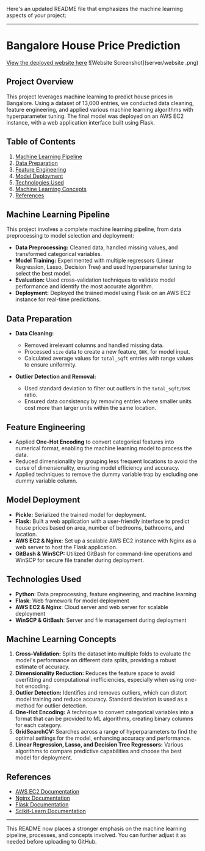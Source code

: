 Here's an updated README file that emphasizes the machine learning aspects of your project:

---

# Bangalore House Price Prediction

[View the deployed website here](http://ec2-16-171-152-102.eu-north-1.compute.amazonaws.com/) 
![Website Screenshot](server/website .png) 

## Project Overview
This project leverages machine learning to predict house prices in Bangalore. Using a dataset of 13,000 entries, we conducted data cleaning, feature engineering, and applied various machine learning algorithms with hyperparameter tuning. The final model was deployed on an AWS EC2 instance, with a web application interface built using Flask.

## Table of Contents
1. [Machine Learning Pipeline](#machine-learning-pipeline)
2. [Data Preparation](#data-preparation)
3. [Feature Engineering](#feature-engineering)
4. [Model Deployment](#model-deployment)
5. [Technologies Used](#technologies-used)
6. [Machine Learning Concepts](#machine-learning-concepts)
7. [References](#references)

## Machine Learning Pipeline
This project involves a complete machine learning pipeline, from data preprocessing to model selection and deployment:
- **Data Preprocessing:** Cleaned data, handled missing values, and transformed categorical variables.
- **Model Training:** Experimented with multiple regressors (Linear Regression, Lasso, Decision Tree) and used hyperparameter tuning to select the best model.
- **Evaluation:** Used cross-validation techniques to validate model performance and identify the most accurate algorithm.
- **Deployment:** Deployed the trained model using Flask on an AWS EC2 instance for real-time predictions.

## Data Preparation
- **Data Cleaning:** 
  - Removed irrelevant columns and handled missing data.
  - Processed `size` data to create a new feature, `BHK`, for model input.
  - Calculated average values for `total_sqft` entries with range values to ensure uniformity.

- **Outlier Detection and Removal:** 
  - Used standard deviation to filter out outliers in the `total_sqft/BHK` ratio.
  - Ensured data consistency by removing entries where smaller units cost more than larger units within the same location.

## Feature Engineering
- Applied **One-Hot Encoding** to convert categorical features into numerical format, enabling the machine learning model to process the data.
- Reduced dimensionality by grouping less frequent locations to avoid the curse of dimensionality, ensuring model efficiency and accuracy.
- Applied techniques to remove the dummy variable trap by excluding one dummy variable column.

## Model Deployment
- **Pickle:** Serialized the trained model for deployment.
- **Flask:** Built a web application with a user-friendly interface to predict house prices based on area, number of bedrooms, bathrooms, and location.
- **AWS EC2 & Nginx:** Set up a scalable AWS EC2 instance with Nginx as a web server to host the Flask application.
- **GitBash & WinSCP:** Utilized GitBash for command-line operations and WinSCP for secure file transfer during deployment.

## Technologies Used
- **Python**: Data preprocessing, feature engineering, and machine learning
- **Flask**: Web framework for model deployment
- **AWS EC2 & Nginx**: Cloud server and web server for scalable deployment
- **WinSCP & GitBash**: Server and file management during deployment

## Machine Learning Concepts
1. **Cross-Validation:** Splits the dataset into multiple folds to evaluate the model's performance on different data splits, providing a robust estimate of accuracy.
2. **Dimensionality Reduction:** Reduces the feature space to avoid overfitting and computational inefficiencies, especially when using one-hot encoding.
3. **Outlier Detection:** Identifies and removes outliers, which can distort model training and reduce accuracy. Standard deviation is used as a method for outlier detection.
4. **One-Hot Encoding:** A technique to convert categorical variables into a format that can be provided to ML algorithms, creating binary columns for each category.
5. **GridSearchCV:** Searches across a range of hyperparameters to find the optimal settings for the model, enhancing accuracy and performance.
6. **Linear Regression, Lasso, and Decision Tree Regressors:** Various algorithms to compare predictive capabilities and choose the best model for deployment.

## References
- [AWS EC2 Documentation](https://aws.amazon.com/ec2/)
- [Nginx Documentation](https://nginx.org/)
- [Flask Documentation](https://flask.palletsprojects.com/)
- [Scikit-Learn Documentation](https://scikit-learn.org/)

---

This README now places a stronger emphasis on the machine learning pipeline, processes, and concepts involved. You can further adjust it as needed before uploading to GitHub.
